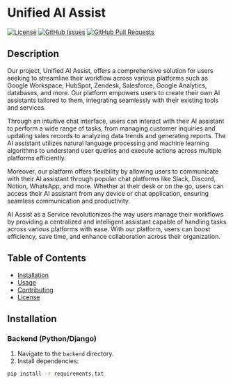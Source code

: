# Unified AI Assist

[![License](https://img.shields.io/badge/license-MIT-blue.svg)](https://opensource.org/licenses/MIT)
[![GitHub Issues](https://img.shields.io/github/issues/your_username/project_name.svg)](https://github.com/Oseni03/Unified-AI-Assist/issues)
[![GitHub Pull Requests](https://img.shields.io/github/issues-pr/your_username/project_name.svg)](https://github.com/Oseni03/Unified-AI-Assist/pulls)

## Description

Our project, Unified AI Assist, offers a comprehensive solution for users seeking to streamline their workflow across various platforms such as Google Workspace, HubSpot, Zendesk, Salesforce, Google Analytics, databases, and more. Our platform empowers users to create their own AI assistants tailored to them, integrating seamlessly with their existing tools and services.

Through an intuitive chat interface, users can interact with their AI assistant to perform a wide range of tasks, from managing customer inquiries and updating sales records to analyzing data trends and generating reports. The AI assistant utilizes natural language processing and machine learning algorithms to understand user queries and execute actions across multiple platforms efficiently.

Moreover, our platform offers flexibility by allowing users to communicate with their AI assistant through popular chat platforms like Slack, Discord, Notion, WhatsApp, and more. Whether at their desk or on the go, users can access their AI assistant from any device or chat application, ensuring seamless communication and productivity.

AI Assist as a Service revolutionizes the way users manage their workflows by providing a centralized and intelligent assistant capable of handling tasks across various platforms with ease. With our platform, users can boost efficiency, save time, and enhance collaboration across their organization.

## Table of Contents

- [Installation](#installation)
- [Usage](#usage)
- [Contributing](#contributing)
- [License](#license)

## Installation

### Backend (Python/Django)

1. Navigate to the `backend` directory.
2. Install dependencies:

```bash
pip install -r requirements.txt
